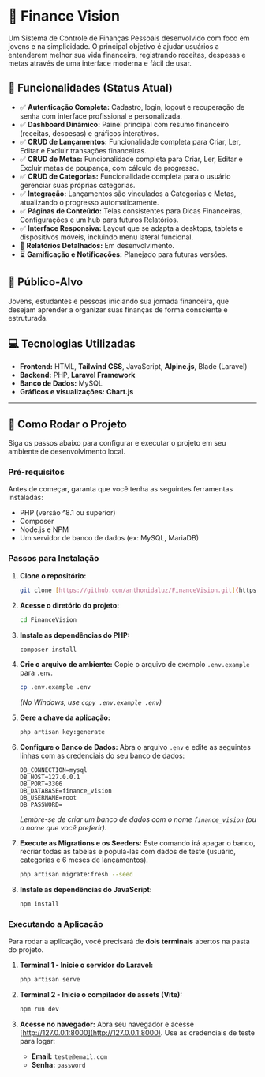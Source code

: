 # 📘 Finance Vision

Um Sistema de Controle de Finanças Pessoais desenvolvido com foco em jovens e na simplicidade. O principal objetivo é ajudar usuários a entenderem melhor sua vida financeira, registrando receitas, despesas e metas através de uma interface moderna e fácil de usar.

## 📌 Funcionalidades (Status Atual)

- ✅ **Autenticação Completa:** Cadastro, login, logout e recuperação de senha com interface profissional e personalizada.
- ✅ **Dashboard Dinâmico:** Painel principal com resumo financeiro (receitas, despesas) e gráficos interativos.
- ✅ **CRUD de Lançamentos:** Funcionalidade completa para Criar, Ler, Editar e Excluir transações financeiras.
- ✅ **CRUD de Metas:** Funcionalidade completa para Criar, Ler, Editar e Excluir metas de poupança, com cálculo de progresso.
- ✅ **CRUD de Categorias:** Funcionalidade completa para o usuário gerenciar suas próprias categorias.
- ✅ **Integração:** Lançamentos são vinculados a Categorias e Metas, atualizando o progresso automaticamente.
- ✅ **Páginas de Conteúdo:** Telas consistentes para Dicas Financeiras, Configurações e um hub para futuros Relatórios.
- ✅ **Interface Responsiva:** Layout que se adapta a desktops, tablets e dispositivos móveis, incluindo menu lateral funcional.
- 🚧 **Relatórios Detalhados:** Em desenvolvimento.
- ⏳ **Gamificação e Notificações:** Planejado para futuras versões.

## 🎯 Público-Alvo

Jovens, estudantes e pessoas iniciando sua jornada financeira, que desejam aprender a organizar suas finanças de forma consciente e estruturada.

## 💻 Tecnologias Utilizadas

- **Frontend:** HTML, **Tailwind CSS**, JavaScript, **Alpine.js**, Blade (Laravel)
- **Backend:** PHP, **Laravel Framework**
- **Banco de Dados:** MySQL
- **Gráficos e visualizações:** **Chart.js**

---

## 🚀 Como Rodar o Projeto

Siga os passos abaixo para configurar e executar o projeto em seu ambiente de desenvolvimento local.

### Pré-requisitos

Antes de começar, garanta que você tenha as seguintes ferramentas instaladas:
- PHP (versão ^8.1 ou superior)
- Composer
- Node.js e NPM
- Um servidor de banco de dados (ex: MySQL, MariaDB)

### Passos para Instalação

1.  **Clone o repositório:**
    ```bash
    git clone [https://github.com/anthonidaluz/FinanceVision.git](https://github.com/anthonidaluz/FinanceVision.git)
    ```

2.  **Acesse o diretório do projeto:**
    ```bash
    cd FinanceVision
    ```

3.  **Instale as dependências do PHP:**
    ```bash
    composer install
    ```

4.  **Crie o arquivo de ambiente:**
    Copie o arquivo de exemplo `.env.example` para `.env`.
    ```bash
    cp .env.example .env
    ```
    *(No Windows, use `copy .env.example .env`)*

5.  **Gere a chave da aplicação:**
    ```bash
    php artisan key:generate
    ```

6.  **Configure o Banco de Dados:**
    Abra o arquivo `.env` e edite as seguintes linhas com as credenciais do seu banco de dados:
    ```env
    DB_CONNECTION=mysql
    DB_HOST=127.0.0.1
    DB_PORT=3306
    DB_DATABASE=finance_vision
    DB_USERNAME=root
    DB_PASSWORD=
    ```
    *Lembre-se de criar um banco de dados com o nome `finance_vision` (ou o nome que você preferir).*

7.  **Execute as Migrations e os Seeders:**
    Este comando irá apagar o banco, recriar todas as tabelas e populá-las com dados de teste (usuário, categorias e 6 meses de lançamentos).
    ```bash
    php artisan migrate:fresh --seed
    ```

8.  **Instale as dependências do JavaScript:**
    ```bash
    npm install
    ```

### Executando a Aplicação

Para rodar a aplicação, você precisará de **dois terminais** abertos na pasta do projeto.

1.  **Terminal 1 - Inicie o servidor do Laravel:**
    ```bash
    php artisan serve
    ```

2.  **Terminal 2 - Inicie o compilador de assets (Vite):**
    ```bash
    npm run dev
    ```

3.  **Acesse no navegador:**
    Abra seu navegador e acesse [http://127.0.0.1:8000](http://127.0.0.1:8000). Use as credenciais de teste para logar:
    * **Email:** `teste@email.com`
    * **Senha:** `password`
